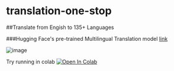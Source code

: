 # translation-one-stop

##Translate from Engish to 135+ Languages

###Hugging Face's pre-trained Multilingual Translation model [link](https://huggingface.co/Helsinki-NLP/opus-mt-en-mul)


![image](https://user-images.githubusercontent.com/41701392/116452509-6d1d1b80-a87b-11eb-94ca-3ae30a0f1032.png)

Try running in colab
[![Open In Colab](https://colab.research.google.com/assets/colab-badge.svg)](https://colab.research.google.com/github/googlecolab/colabtools/blob/master/notebooks/colab-github-demo.ipynb)
